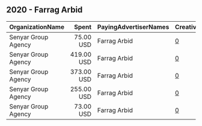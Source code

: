 ## 2020 - Farrag Arbid 
|OrganizationName|Spent|PayingAdvertiserNames|CreativeUrls|Impressions|Genders|AgeBrackets|CountryCodes|BillingAddresses|CandidateBallotInformation|
|:---|---:|:---|:---|---:|:---|:---|:---|:---|:---|
|Senyar Group Agency|75.00 USD|Farrag Arbid|[0](https://www.snap.com/political-ads/asset/1c19d8742413c265989d06444a9bdc561427fe18bf8c49c85c66e48224dac4e3?mediaType=jpeg)|19,475||19+|kuwait|"Press Street,Shewikh,11111,KW"|Farrag Arbid|
|Senyar Group Agency|419.00 USD|Farrag Arbid|[0](https://www.snap.com/political-ads/asset/1c19d8742413c265989d06444a9bdc561427fe18bf8c49c85c66e48224dac4e3?mediaType=jpeg)|249,433||19+|kuwait|"Press Street,Shewikh,11111,KW"|Farrag Arbid|
|Senyar Group Agency|373.00 USD|Farrag Arbid|[0](https://www.snap.com/political-ads/asset/1c19d8742413c265989d06444a9bdc561427fe18bf8c49c85c66e48224dac4e3?mediaType=jpeg)|308,858||19+|kuwait|"Press Street,Shewikh,11111,KW"|Farrag Arbid|
|Senyar Group Agency|255.00 USD|Farrag Arbid|[0](https://www.snap.com/political-ads/asset/1c19d8742413c265989d06444a9bdc561427fe18bf8c49c85c66e48224dac4e3?mediaType=jpeg)|76,778||19+|kuwait|"Press Street,Shewikh,11111,KW"|Farrag Arbid|
|Senyar Group Agency|73.00 USD|Farrag Arbid|[0](https://www.snap.com/political-ads/asset/1c19d8742413c265989d06444a9bdc561427fe18bf8c49c85c66e48224dac4e3?mediaType=jpeg)|18,988||19+|kuwait|"Press Street,Shewikh,11111,KW"|Farrag Arbid|
